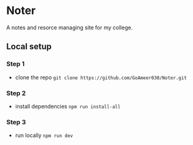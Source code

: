 # Noter

A notes and resorce managing site for my college.

## Local setup

### Step 1

- clone the repo
`git clone https://github.com/GoAmeer030/Noter.git`

### Step 2

- install dependencies
`npm run install-all`

### Step 3

- run locally
`npm run dev`
